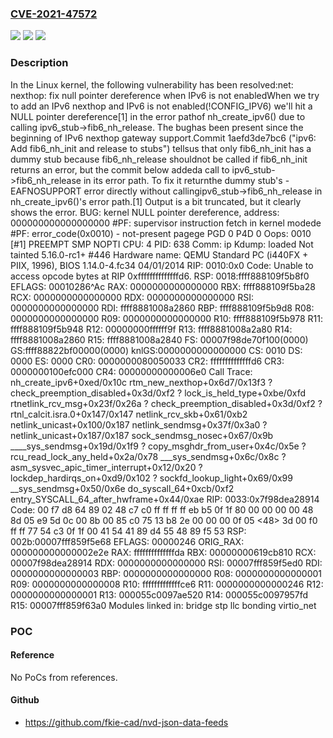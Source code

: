 ### [CVE-2021-47572](https://cve.mitre.org/cgi-bin/cvename.cgi?name=CVE-2021-47572)
![](https://img.shields.io/static/v1?label=Product&message=Linux&color=blue)
![](https://img.shields.io/static/v1?label=Version&message=53010f991a9f%3C%207b6f44856da5%20&color=brighgreen)
![](https://img.shields.io/static/v1?label=Vulnerability&message=n%2Fa&color=brighgreen)

### Description

In the Linux kernel, the following vulnerability has been resolved:net: nexthop: fix null pointer dereference when IPv6 is not enabledWhen we try to add an IPv6 nexthop and IPv6 is not enabled(!CONFIG_IPV6) we'll hit a NULL pointer dereference[1] in the error pathof nh_create_ipv6() due to calling ipv6_stub->fib6_nh_release. The bughas been present since the beginning of IPv6 nexthop gateway support.Commit 1aefd3de7bc6 ("ipv6: Add fib6_nh_init and release to stubs") tellsus that only fib6_nh_init has a dummy stub because fib6_nh_release shouldnot be called if fib6_nh_init returns an error, but the commit below addeda call to ipv6_stub->fib6_nh_release in its error path. To fix it returnthe dummy stub's -EAFNOSUPPORT error directly without callingipv6_stub->fib6_nh_release in nh_create_ipv6()'s error path.[1] Output is a bit truncated, but it clearly shows the error. BUG: kernel NULL pointer dereference, address: 000000000000000000 #PF: supervisor instruction fetch in kernel modede #PF: error_code(0x0010) - not-present pagege PGD 0 P4D 0 Oops: 0010 [#1] PREEMPT SMP NOPTI CPU: 4 PID: 638 Comm: ip Kdump: loaded Not tainted 5.16.0-rc1+ #446 Hardware name: QEMU Standard PC (i440FX + PIIX, 1996), BIOS 1.14.0-4.fc34 04/01/2014 RIP: 0010:0x0 Code: Unable to access opcode bytes at RIP 0xffffffffffffffd6. RSP: 0018:ffff888109f5b8f0 EFLAGS: 00010286^Ac RAX: 0000000000000000 RBX: ffff888109f5ba28 RCX: 0000000000000000 RDX: 0000000000000000 RSI: 0000000000000000 RDI: ffff8881008a2860 RBP: ffff888109f5b9d8 R08: 0000000000000000 R09: 0000000000000000 R10: ffff888109f5b978 R11: ffff888109f5b948 R12: 00000000ffffff9f R13: ffff8881008a2a80 R14: ffff8881008a2860 R15: ffff8881008a2840 FS:  00007f98de70f100(0000) GS:ffff88822bf00000(0000) knlGS:0000000000000000 CS:  0010 DS: 0000 ES: 0000 CR0: 0000000080050033 CR2: ffffffffffffffd6 CR3: 0000000100efc000 CR4: 00000000000006e0 Call Trace:  <TASK>  nh_create_ipv6+0xed/0x10c  rtm_new_nexthop+0x6d7/0x13f3  ? check_preemption_disabled+0x3d/0xf2  ? lock_is_held_type+0xbe/0xfd  rtnetlink_rcv_msg+0x23f/0x26a  ? check_preemption_disabled+0x3d/0xf2  ? rtnl_calcit.isra.0+0x147/0x147  netlink_rcv_skb+0x61/0xb2  netlink_unicast+0x100/0x187  netlink_sendmsg+0x37f/0x3a0  ? netlink_unicast+0x187/0x187  sock_sendmsg_nosec+0x67/0x9b  ____sys_sendmsg+0x19d/0x1f9  ? copy_msghdr_from_user+0x4c/0x5e  ? rcu_read_lock_any_held+0x2a/0x78  ___sys_sendmsg+0x6c/0x8c  ? asm_sysvec_apic_timer_interrupt+0x12/0x20  ? lockdep_hardirqs_on+0xd9/0x102  ? sockfd_lookup_light+0x69/0x99  __sys_sendmsg+0x50/0x6e  do_syscall_64+0xcb/0xf2  entry_SYSCALL_64_after_hwframe+0x44/0xae RIP: 0033:0x7f98dea28914 Code: 00 f7 d8 64 89 02 48 c7 c0 ff ff ff ff eb b5 0f 1f 80 00 00 00 00 48 8d 05 e9 5d 0c 00 8b 00 85 c0 75 13 b8 2e 00 00 00 0f 05 <48> 3d 00 f0 ff ff 77 54 c3 0f 1f 00 41 54 41 89 d4 55 48 89 f5 53 RSP: 002b:00007fff859f5e68 EFLAGS: 00000246 ORIG_RAX: 000000000000002e2e RAX: ffffffffffffffda RBX: 00000000619cb810 RCX: 00007f98dea28914 RDX: 0000000000000000 RSI: 00007fff859f5ed0 RDI: 0000000000000003 RBP: 0000000000000000 R08: 0000000000000001 R09: 0000000000000008 R10: fffffffffffffce6 R11: 0000000000000246 R12: 0000000000000001 R13: 000055c0097ae520 R14: 000055c0097957fd R15: 00007fff859f63a0 </TASK> Modules linked in: bridge stp llc bonding virtio_net

### POC

#### Reference
No PoCs from references.

#### Github
- https://github.com/fkie-cad/nvd-json-data-feeds

